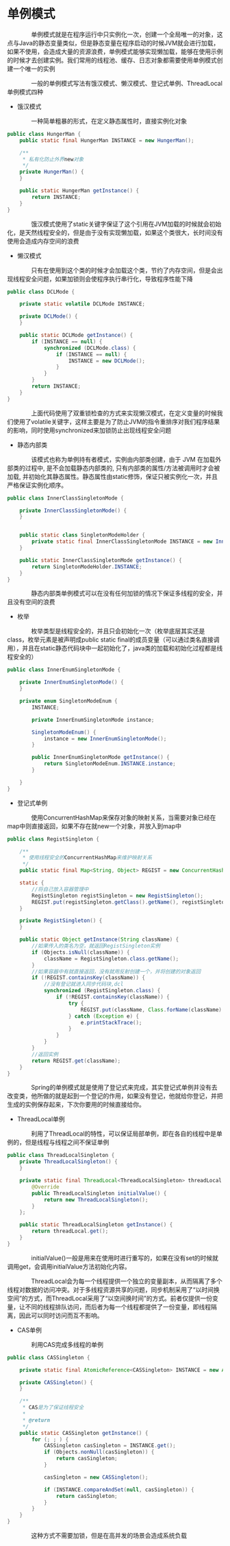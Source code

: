 # 单例模式

&emsp;&emsp;&emsp;&emsp;单例模式就是在程序运行中只实例化一次，创建一个全局唯一的对象，这点与Java的静态变量类似，但是静态变量在程序启动的时候JVM就会进行加载，如果不使用，会造成大量的资源浪费，单例模式能够实现懒加载，能够在使用示例的时候才去创建实例。我们常用的线程池、缓存、日志对象都需要使用单例模式创建一个唯一的实例

&emsp;&emsp;&emsp;&emsp;一般的单例模式写法有饿汉模式、懒汉模式、登记式单例、ThreadLocal单例模式四种

* 饿汉模式

&emsp;&emsp;&emsp;&emsp;一种简单粗暴的形式，在定义静态属性时，直接实例化对象

``` Java
public class HungerMan {
    public static final HungerMan INSTANCE = new HungerMan();

    /**
     * 私有化防止外界new对象
     */
    private HungerMan() {
    }

    public static HungerMan getInstance() {
        return INSTANCE;
    }
}
```

&emsp;&emsp;&emsp;&emsp;饿汉模式使用了static关键字保证了这个引用在JVM加载的时候就会初始化，是天然线程安全的，但是由于没有实现懒加载，如果这个类很大，长时间没有使用会造成内存空间的浪费

* 懒汉模式

&emsp;&emsp;&emsp;&emsp;只有在使用到这个类的时候才会加载这个类，节约了内存空间，但是会出现线程安全问题，如果加锁则会使程序执行串行化，导致程序性能下降

```java
public class DCLMode {

    private static volatile DCLMode INSTANCE;

    private DCLMode() {
    }

    public static DCLMode getInstance() {
        if (INSTANCE == null) {
            synchronized (DCLMode.class) {
                if (INSTANCE == null) {
                    INSTANCE = new DCLMode();
                }
            }
        }
        return INSTANCE;
    }
}
```

&emsp;&emsp;&emsp;&emsp;上面代码使用了双重锁检查的方式来实现懒汉模式，在定义变量的时候我们使用了volatile关键字，这样主要是为了防止JVM的指令重排序对我们程序结果的影响，同时使用synchronized来加锁防止出现线程安全问题

* 静态内部类

&emsp;&emsp;&emsp;&emsp;该模式也称为单例持有者模式，实例由内部类创建，由于 JVM 在加载外部类的过程中, 是不会加载静态内部类的, 只有内部类的属性/方法被调用时才会被加载,
并初始化其静态属性。静态属性由static修饰，保证只被实例化一次，并且严格保证实例化顺序。

```java
public class InnerClassSingletonMode {

    private InnerClassSingletonMode() {
    }


    public static class SingletonModeHolder {
        private static final InnerClassSingletonMode INSTANCE = new InnerClassSingletonMode();
    }

    public static InnerClassSingletonMode getInstance() {
        return SingletonModeHolder.INSTANCE;
    }
}
```

&emsp;&emsp;&emsp;&emsp;静态内部类单例模式可以在没有任何加锁的情况下保证多线程的安全，并且没有空间的浪费

* 枚举

&emsp;&emsp;&emsp;&emsp;枚举类型是线程安全的，并且只会初始化一次（枚举底层其实还是class，枚举元素是被声明成public static
final的成员变量（可以通过类名直接调用），并且在static静态代码块中一起初始化了，java类的加载和初始化过程都是线程安全的）

```java
public class InnerEnumSingletonMode {

    private InnerEnumSingletonMode() {
    }

    private enum SingletonModeEnum {
        INSTANCE;

        private InnerEnumSingletonMode instance;

        SingletonModeEnum() {
            instance = new InnerEnumSingletonMode();
        }

        public InnerEnumSingletonMode getInstance() {
            return SingletonModeEnum.INSTANCE.instance;
        }

    }
}
```

* 登记式单例

&emsp;&emsp;&emsp;&emsp;使用ConcurrentHashMap来保存对象的映射关系，当需要对象已经在map中则直接返回，如果不存在就new一个对象，并放入到map中

```java
public class RegistSingleton {

    /**
     * 使用线程安全的ConcurrentHashMap来维护映射关系
     */
    public static final Map<String, Object> REGIST = new ConcurrentHashMap<String, Object>();

    static {
        //将自己放入容器管理中
        RegistSingleton registSingleton = new RegistSingleton();
        REGIST.put(registSingleton.getClass().getName(), registSingleton);
    }

    private RegistSingleton() {
    }

    public static Object getInstance(String className) {
        //如果传入的类名为空，就返回RegistSingleton实例
        if (Objects.isNull(className)) {
            className = RegistSingleton.class.getName();
        }
        //如果容器中有就直接返回，没有就用反射创建一个，并将创建的对象返回
        if (!REGIST.containsKey(className)) {
            //没有登记就进入同步代码块,dcl
            synchronized (RegistSingleton.class) {
                if (!REGIST.containsKey(className)) {
                    try {
                        REGIST.put(className, Class.forName(className).newInstance());
                    } catch (Exception e) {
                        e.printStackTrace();
                    }
                }
            }
        }
        //返回实例
        return REGIST.get(className);
    }
}
```

&emsp;&emsp;&emsp;&emsp;Spring的单例模式就是使用了登记式来完成，其实登记式单例并没有去改变类，他所做的就是起到一个登记的作用，如果没有登记，他就给你登记，并把生成的实例保存起来，下次你要用的时候直接给你。

* ThreadLocal单例

&emsp;&emsp;&emsp;&emsp;利用了ThreadLocal的特性，可以保证局部单例，即在各自的线程中是单例的，但是线程与线程之间不保证单例

```java
public class ThreadLocalSingleton {
    private ThreadLocalSingleton() {
    }

    private static final ThreadLocal<ThreadLocalSingleton> threadLocal = new ThreadLocal<ThreadLocalSingleton>() {
        @Override
        public ThreadLocalSingleton initialValue() {
            return new ThreadLocalSingleton();
        }
    };

    public static ThreadLocalSingleton getInstance() {
        return threadLocal.get();
    }
}
```

&emsp;&emsp;&emsp;&emsp;initialValue()一般是用来在使用时进行重写的，如果在没有set的时候就调用get，会调用initialValue方法初始化内容。

&emsp;&emsp;&emsp;&emsp;ThreadLocal会为每一个线程提供一个独立的变量副本，从而隔离了多个线程对数据的访问冲突。对于多线程资源共享的问题，同步机制采用了“以时间换空间”的方式，而ThreadLocal采用了“以空间换时间”的方式。前者仅提供一份变量，让不同的线程排队访问，而后者为每一个线程都提供了一份变量，即线程隔离，因此可以同时访问而互不影响。

* CAS单例

&emsp;&emsp;&emsp;&emsp;利用CAS完成多线程的单例

```java
public class CASSingleton {

    private static final AtomicReference<CASSingleton> INSTANCE = new AtomicReference<>();

    private CASSingleton() {
    }

    /**
     * CAS是为了保证线程安全
     *
     * @return
     */
    public static CASSingleton getInstance() {
        for (; ; ) {
            CASSingleton casSingleton = INSTANCE.get();
            if (Objects.nonNull(casSingleton)) {
                return casSingleton;
            }

            casSingleton = new CASSingleton();

            if (INSTANCE.compareAndSet(null, casSingleton)) {
                return casSingleton;
            }
        }
    }
}
```

&emsp;&emsp;&emsp;&emsp;这种方式不需要加锁，但是在高并发的场景会造成系统负载


